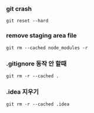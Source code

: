 ### git crash
```shell
git reset --hard
```

### remove staging area file
```shell
git rm --cached node_modules -r
```

### .gitignore 동작 안 할때
```shell
git rm -r --cached .
```

### .idea 지우기
```shell
git rm -r --cached .idea
```
